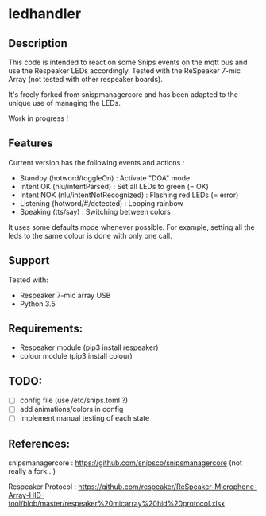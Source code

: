 # ledhandler
## Description

This code is intended to react on some Snips events on the mqtt bus and use the Respeaker LEDs accordingly. 
Tested with the ReSpeaker 7-mic Array (not tested with other respeaker boards).

It's freely forked from snispmanagercore and has been adapted to the unique use of managing the LEDs.

Work in progress !

## Features
Current version has the following events and actions :

* Standby (hotword/toggleOn) : Activate "DOA" mode
* Intent OK (nlu/intentParsed) : Set all LEDs to green (= OK)
* Intent NOK (nlu/intentNotRecognized) : Flashing red LEDs (= error)
* Listening (hotword/#/detected) : Looping rainbow
* Speaking (tts/say) : Switching between colors


It uses some defaults mode whenever possible. For example, setting all the leds to the same colour is done with only one call.

## Support
Tested with:
* Respeaker 7-mic array USB
* Python 3.5


## Requirements:
* Respeaker module (pip3 install respeaker) 
* colour module (pip3 install colour)

## TODO:
- [ ] config file (use /etc/snips.toml ?)
- [ ] add animations/colors in config
- [ ] Implement manual testing of each state

## References: 

snipsmanagercore : https://github.com/snipsco/snipsmanagercore (not really a fork...)

Respeaker Protocol : https://github.com/respeaker/ReSpeaker-Microphone-Array-HID-tool/blob/master/respeaker%20micarray%20hid%20protocol.xlsx

